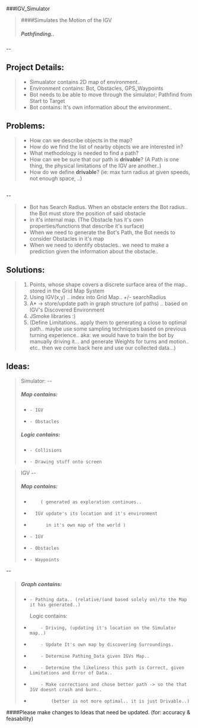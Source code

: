 ###IGV_Simulator


>####Simulates the Motion of the IGV
>##### Pathfinding..
--

## Project Details:

>  +  Simualator contains 2D map of environment..
>  +  Environment contains: Bot, Obstacles, GPS_Waypoints
>  +  Bot needs to be able to move through the simulator; Pathfind from Start to Target
>  +  Bot contains:  It's own information about the environment..
   
   
## Problems:

>  +  How can we describe objects in the map?
>  +  How do we find the list of nearby objects we are interested in?
>  +  What methodology is needed to find a path?
>  +  How can we be sure that our path is **drivable**? (A Path is one thing, the physical limitations of the IGV are another..)
>  +  How do we define **drivable**? (ie: max turn radius at given speeds, not enough space, ..) 

## 
--
>  +  Bot has Search Radius. When an obstacle enters the Bot radius.. the Bot must store the position of said obstacle
>  +  in it's internal map. (The Obstacle has it's own properties/functions that describe it's surface)
>  +  When we need to generate the Bot's Path, the Bot needs to consider Obstacles in it's map
>  +  When we need to identify obstacles.. we need to make a prediction given the information about the obstacle..
 



  
## Solutions:

>   1.  Points, whose shape covers a discrete surface area of the map.. stored in the Grid Map System
>   2.  Using IGV(x,y) .. index into Grid Map.. +/- searchRadius
>   3.  A* -> store/update path in graph structure (of paths) .. based on IGV's Discovered Environment
>   4.  JSmoke libraries :)
>   5.  (Define Limitations.. apply them to generating a close to optimal path.. maybe use some sampling techniques based on previous turning experience..
 aka: we would have to train the bot by manually driving it... and generate Weights for turns and motion.. etc.. then we come back here and use our collected data...)

## Ideas: 

> Simulator:
--
> #####	Map contains:
> -		- IGV
> -		- Obstacles
> #####	Logic contains:
> -		- Collisions
> -		- Drawing stuff onto screen
>


> IGV
--
> #####		Map contains:  
> - 		( generated as exploration continues..
> -		  IGV update's its location and it's environment
> - 		  in it's own map of the world )
> -		- IGV
> -		- Obstacles
> -		- Waypoints
>
--
> #####		Graph contains:
> -		- Pathing data.. (relative/(and based solely on)/to the Map it has generated..)
>	Logic contains:
> - 		- Driving, (updating it's location on the Simulator map..)
> - 		- Update It's own map by discovering Surroundings.
> - 		- Determine Pathing_Data given IGVs Map.. 
> - 		- Determine the likeliness this path is Correct, given Limitations and Error of Data..
> - 		- Make corrections and chose better path -> so the that IGV doesnt crash and burn..
> - 			(better is not more optimal.. it is just Drivable..)



####Please make changes to Ideas that need be updated. (for: accuracy & feasability)
